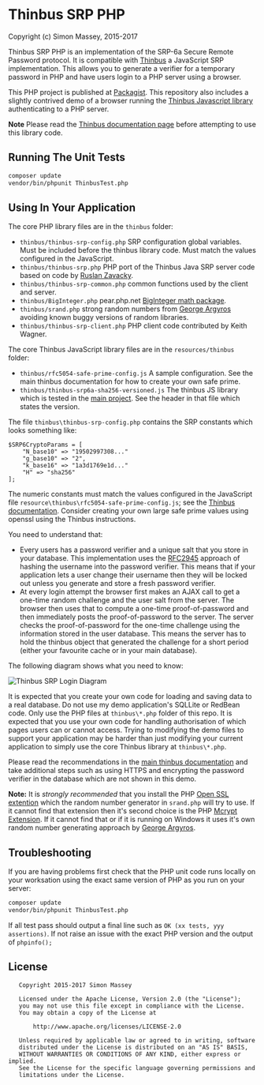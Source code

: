 # Thinbus SRP PHP

Copyright (c) Simon Massey, 2015-2017

Thinbus SRP PHP is an implementation of the SRP-6a Secure Remote Password  protocol. It is compatible with [Thinbus](https://bitbucket.org/simon_massey/thinbus-srp-js) a JavaScript SRP implementation. This allows you to generate a verifier for a temporary password in PHP and have users login to a PHP server using a browser. 

This PHP project is published at [Packagist](https://packagist.org/packages/simon_massey/thinbus-php-srp). This repository also includes a slightly contrived demo of a browser running the [Thinbus Javascript library](https://bitbucket.org/simon_massey/thinbus-srp-js) authenticating to a PHP server. 

**Note** Please read the [Thinbus documentation page](https://bitbucket.org/simon_massey/thinbus-srp-js) before attempting to use this library code. 

## Running The Unit Tests

```sh
composer update
vendor/bin/phpunit ThinbusTest.php
```

## Using In Your Application

The core PHP library files are in the `thinbus` folder:

* `thinbus/thinbus-srp-config.php` SRP configuration global variables. Must be included before the thinbus library code. Must match the values configured in the JavaScript. 
* `thinbus/thinbus-srp.php` PHP port of the Thinbus Java SRP server code based on code by [Ruslan Zavacky](https://github.com/RuslanZavacky/srp-6a-demo).
* `thinbus/thinbus-srp-common.php` common functions used by the client and server. 
* `thinbus/BigInteger.php` pear.php.net [BigInteger math package](http://pear.php.net/package/BigInteger).
* `thinbus/srand.php` strong random numbers from [George Argyros](https://github.com/GeorgeArgyros/Secure-random-bytes-in-PHP) avoiding known buggy versions of random libraries.
* `thinbus/thinbus-srp-client.php` PHP client code contributed by Keith Wagner.     

The core Thinbus JavaScript library files are in the `resources/thinbus` folder: 

* `thinbus/rfc5054-safe-prime-config.js` A sample configuration. See the main thinbus documentation for how to create your own safe prime. 
* `thinbus/thinbus-srp6a-sha256-versioned.js` The thinbus JS library which is tested in the [main project](https://bitbucket.org/simon_massey/thinbus-srp-js). See the header in that file which states the version. 

The file `thinbus\thinbus-srp-config.php` contains the SRP constants which looks something like: 

```
$SRP6CryptoParams = [
    "N_base10" => "19502997308..."
    "g_base10" => "2",
    "k_base16" => "1a3d1769e1d..."
    "H" => "sha256"
];
```

The numeric constants must match the values configured in the JavaScript file `resource\thinbus\rfc5054-safe-prime-config.js`; see the [Thinbus documentation](https://bitbucket.org/simon_massey/thinbus-srp-js). 
Consider creating your own large safe prime values using openssl using the Thinbus instructions. 

You need to understand that:

* Every users has a password verifier and a unique salt that you store in your database. This implementation uses the [RFC2945](https://www.ietf.org/rfc/rfc2945.txt) approach of hashing the username into the password verifier. This means that if your application lets a user change their username then they will be locked out unless you generate and store a fresh password verifier.  
* At every login attempt the browser first makes an AJAX call to get a one-time random challenge and the user salt from the server. The browser then uses that to compute a one-time proof-of-password and then immediately posts the proof-of-password to the server. The server checks the proof-of-password for the one-time challenge using the information stored in the user database. This means the server has to hold the thinbus object that generated the challenge for a short period (either your favourite cache or in your main database). 

The following diagram shows what you need to know: 

![Thinbus SRP Login Diagram](http://simonmassey.bitbucket.io/thinbus/login.png "Thinbus SRP Login Diagram")

It is expected that you create your own code for loading and saving data to a real database. Do not use my demo application's SQLLite or RedBean code. Only use the PHP files at `thinbus\*.php` folder of this repo. It is expected that you use your own code for handling authorisation of which pages users can or cannot access. Trying to modifying the demo files to support your application may be harder than just modifying your current application to simply use the core Thinbus library at `thinbus\*.php`. 

Please read the recommendations in the [main thinbus documentation](https://bitbucket.org/simon_massey/thinbus-srp-js) and take additional steps such as using HTTPS and encrypting the password verifier in the database which are not shown in this demo. 

**Note:** It is *strongly* *recommended* that you install the PHP [Open SSL extention](http://php.net/manual/en/book.openssl.php) which the random number generator in `srand.php` will try to use. If it cannot find that extension then it's second choice is the PHP [Mcrypt Extension](http://php.net/manual/en/book.mcrypt.php). If it cannot find that or if it is running on Windows it uses it's own random number generating approach by [George Argyros](https://github.com/GeorgeArgyros/Secure-random-bytes-in-PHP). 

## Troubleshooting

If you are having problems first check that the PHP unit code runs locally on your worksation using the exact same version of PHP as you run on your server: 

```sh
composer update
vendor/bin/phpunit ThinbusTest.php
```

If all test pass should output a final line such as `OK (xx tests, yyy assertions)`. If not raise an issue with the exact PHP version and the output of `phpinfo();`

## License

```
   Copyright 2015-2017 Simon Massey

   Licensed under the Apache License, Version 2.0 (the "License");
   you may not use this file except in compliance with the License.
   You may obtain a copy of the License at

       http://www.apache.org/licenses/LICENSE-2.0

   Unless required by applicable law or agreed to in writing, software
   distributed under the License is distributed on an "AS IS" BASIS,
   WITHOUT WARRANTIES OR CONDITIONS OF ANY KIND, either express or implied.
   See the License for the specific language governing permissions and
   limitations under the License.
```
